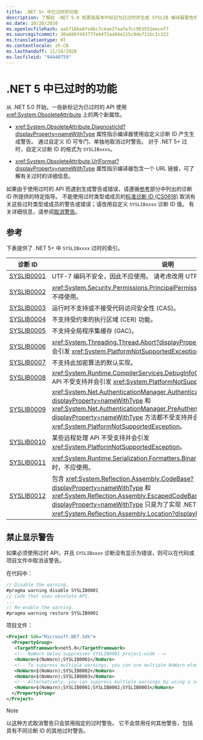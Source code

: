 ```yaml
---
title: .NET 5+ 中已过时的功能
description: 了解在 .NET 5.0 和更高版本中标记为已过时并生成 SYSLIB 编译器警告的 API。
ms.date: 10/20/2020
ms.openlocfilehash: aa5716ba8fe46c7c4ae2faafe7cc963551eecef7
ms.sourcegitcommit: 30a686fd4377fe6472aa04e215c0de711bc1c322
ms.translationtype: HT
ms.contentlocale: zh-CN
ms.lasthandoff: 11/10/2020
ms.locfileid: "94440759"
---
```

# <a name="obsolete-features-in-net-5"></a>.NET 5 中已过时的功能

从 .NET 5.0 开始，一些新标记为已过时的 API 使用 <xref:System.ObsoleteAttribute> 上的两个新属性。

- <xref:System.ObsoleteAttribute.DiagnosticId?displayProperty=nameWithType> 属性指示编译器使用自定义诊断 ID 产生生成警告。 通过自定义 ID 可专门、单独地取消过时警告。 对于 .NET 5+ 过时，自定义诊断 ID 的格式为 `SYSLIBxxxx`。

- <xref:System.ObsoleteAttribute.UrlFormat?displayProperty=nameWithType> 属性指示编译器包含一个 URL 链接，可了解有关过时的详细信息。

如果由于使用过时的 API 而遇到生成警告或错误，请遵循[参考](#reference)部分中列出的诊断 ID 所提供的特定指导。 不能使用过时类型或成员的[标准诊断 ID (CS0618)](../../csharp/language-reference/compiler-messages/cs0618.md) 取消有关这些过时类型或成员的警告或错误；请改用自定义 `SYSLIBxxxx` 诊断 ID 值。 有关详细信息，请参阅[取消警告](#suppress-warnings)。

## <a name="reference"></a>参考

下表提供了 .NET 5+ 中 `SYSLIBxxxx` 过时的索引。

| 诊断 ID | 说明 |
| - | - |
| [SYSLIB0001](syslib0001.md) | UTF-7 编码不安全，因此不应使用。 请考虑改用 UTF-8。 |
| [SYSLIB0002](syslib0002.md) | <xref:System.Security.Permissions.PrincipalPermissionAttribute> 不受运行时支持，不得使用。 |
| [SYSLIB0003](syslib0003.md) | 运行时不支持或不接受代码访问安全性 (CAS)。 |
| [SYSLIB0004](syslib0004.md) | 不支持受约束的执行区域 (CER) 功能。 |
| [SYSLIB0005](syslib0005.md) | 不支持全局程序集缓存 (GAC)。 |
| [SYSLIB0006](syslib0006.md) | <xref:System.Threading.Thread.Abort?displayProperty=nameWithType> 不受支持并会引发 <xref:System.PlatformNotSupportedException>。 |
| [SYSLIB0007](syslib0007.md) | 不支持此加密算法的默认实现。 |
| [SYSLIB0008](syslib0008.md) | <xref:System.Runtime.CompilerServices.DebugInfoGenerator.CreatePdbGenerator> API 不受支持并会引发 <xref:System.PlatformNotSupportedException>。 |
| [SYSLIB0009](syslib0009.md) | <xref:System.Net.AuthenticationManager.Authenticate%2A?displayProperty=nameWithType> 和 <xref:System.Net.AuthenticationManager.PreAuthenticate%2A?displayProperty=nameWithType> 方法都不受支持并会引发 <xref:System.PlatformNotSupportedException>。 |
| [SYSLIB0010](syslib0010.md) | 某些远程处理 API 不受支持并会引发 <xref:System.PlatformNotSupportedException>。 |
| [SYSLIB0011](syslib0011.md) | <xref:System.Runtime.Serialization.Formatters.Binary.BinaryFormatter> 序列化已过时，不应使用。 |
| [SYSLIB0012](syslib0012.md) | 包含 <xref:System.Reflection.Assembly.CodeBase?displayProperty=nameWithType> 和 <xref:System.Reflection.Assembly.EscapedCodeBase?displayProperty=nameWithType> 只是为了实现 .NET Framework 兼容性。 请改用 <xref:System.Reflection.Assembly.Location?displayProperty=nameWithType>。 |

## <a name="suppress-warnings"></a>禁止显示警告

如果必须使用过时 API，并且 `SYSLIBxxxx` 诊断没有显示为错误，则可以在代码或项目文件中取消该警告。

在代码中：

```csharp
// Disable the warning.
#pragma warning disable SYSLIB0001
// Code that uses obsolete API.
...
// Re-enable the warning.
#pragma warning restore SYSLIB0001
```

项目文件：

```xml
<Project Sdk="Microsoft.NET.Sdk">
  <PropertyGroup>
   <TargetFramework>net5.0</TargetFramework>
   <!-- NoWarn below suppresses SYSLIB0001 project-wide -->
   <NoWarn>$(NoWarn);SYSLIB0001</NoWarn>
   <!-- To suppress multiple warnings, you can use multiple NoWarn elements -->
   <NoWarn>$(NoWarn);SYSLIB0002</NoWarn>
   <NoWarn>$(NoWarn);SYSLIB0003</NoWarn>
   <!-- Alternatively, you can suppress multiple warnings by using a semicolon-delimited list -->
   <NoWarn>$(NoWarn);SYSLIB0001;SYSLIB0002;SYSLIB0003</NoWarn>
  </PropertyGroup>
</Project>
```

> [!NOTE]
> 以这种方式取消警告只会禁用指定的过时警告。 它不会禁用任何其他警告，包括具有不同诊断 ID 的其他过时警告。
